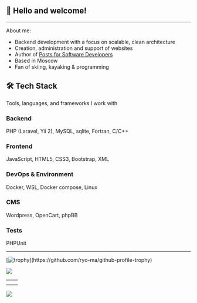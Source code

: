 <!-- ## Hi there 👋 -->
<h2>👋 Hello and welcome!</h2>
<hr>
About me:
<p></p>
<ul>
  <li>Backend development with a focus on scalable, clean architecture</li>
  <li>Creation, administration and support of websites</li>
  <li>Author of <a href="http://valsy.ru/category/blog/">Posts for Software Developers</a></li>
  <li>Based in Moscow</li>
  <li>Fan of skiing, kayaking & programming</li>
</ul>
<h2>🛠 Tech Stack</h2>
<quote>Tools, languages, and frameworks I work with</quote>
<p></p>
<h3>Backend</h3>
PHP (Laravel, Yii 2), MySQL, sqlite, Fortran, C/C++
<h3>Frontend</h3>
JavaScript, HTML5, CSS3, Bootstrap, XML
<h3>DevOps & Environment</h3>
Docker, WSL, Docker compose, Linux
<h3>CMS</h3>
Wordpress, OpenCart, phpBB
<h3>Tests</h3>
PHPUnit
<!--<h3>Backend</h3>
[![Backend](https://skillicons.dev/icons?i=php,laravel,mysql,sqlite)](https://github.com/tandpfun/skill-icons), Yii 2, Yii 1.1
<h3>Frontend</h3>
[![Backend](https://skillicons.dev/icons?i=js,html,css,bootstrap)](https://skillicons.dev), XML
<h3>DevOps </h3>
[![Backend](https://skillicons.dev/icons?i=docker linux, ubuntu,nodejs)](https://skillicons.dev), WSL, Docker compose
<h3>CMS</h3>
[![Backend](https://skillicons.dev/icons?i=Wordpress)](https://skillicons.dev), OpenCart, phpBB
<h3>Tests</h3>
[![Backend](https://skillicons.dev/icons?i=PHPUnit)](https://skillicons.dev)
<hr>

<table>
  <tr>
    <td><img src="https://camo.githubusercontent.com/0f6e3081e3769bba6a971d5d0b93c314b5e2a2082079f5892932ebf0589584d1/68747470733a2f2f70726f66696c696e61746f722e7269736861762e6465762f736b696c6c732d6173736574732f7068702d6f726967696e616c2e737667" width="48" height="48" alt="PHP" data-canonical-src="https://profilinator.rishav.dev/skills-assets/php-original.svg" style="max-width: 100%; height: auto; max-height: 48px;"><br>PHP</td>
    <td><img src="https://camo.githubusercontent.com/83c2d7e0236e1b411ca429ea428f3cbf3b9f992c3ac1ff8edef2bd1a9a0d630d/68747470733a2f2f70726f66696c696e61746f722e7269736861762e6465762f736b696c6c732d6173736574732f6c61726176656c2d706c61696e2d776f72646d61726b2e737667" width="48" height="48" alt="Laravel" data-canonical-src="https://profilinator.rishav.dev/skills-assets/laravel-plain-wordmark.svg" style="max-width: 100%; height: auto; max-height: 48px;"><br>Laravel  </td>
    <td><img src="https://camo.githubusercontent.com/ef78c9f37a31cfb4865a0e61aba9bcf02d3e1febffe632f1ce34c43b80817726/68747470733a2f2f70726f66696c696e61746f722e7269736861762e6465762f736b696c6c732d6173736574732f6d7973716c2d6f726967696e616c2d776f72646d61726b2e737667" width="48" height="48" alt="MySQL" data-canonical-src="https://profilinator.rishav.dev/skills-assets/mysql-original-wordmark.svg" style="max-width: 100%; height: auto; max-height: 48px;"><br>MySQL</td>
    <td></td>
  </tr>
</table>-->
<hr>

[![trophy](https://github-profile-trophy.vercel.app/?username=Valsym&rank=-?)](https://github.com/ryo-ma/github-profile-trophy)

<!--[![Top Langs](https://github-readme-stats.vercel.app/api/top-langs/?username=Valsym&layout=compact)](https://github.com/Valsym/github-readme-stats)-->

![](http://github-profile-summary-cards.vercel.app/api/cards/profile-details?username=Valsym&theme=default)
<table>
  <tr>
    <td><img src="http://github-profile-summary-cards.vercel.app/api/cards/repos-per-language?username=Valsym&theme=default" alt=""></td>
    <td><img src="http://github-profile-summary-cards.vercel.app/api/cards/most-commit-language?username=Valsym&theme=default" alt=""></td>
  </tr>
  <tr>
    <td><img src="http://github-profile-summary-cards.vercel.app/api/cards/stats?username=Valsym&theme=default" alt=""></td>
    <td><img src="http://github-profile-summary-cards.vercel.app/api/cards/productive-time?username=Valsym&theme=default&utcOffset=8" alt=""></td>
  </tr>
</table>

![](https://komarev.com/ghpvc/?username=Valsym)
  
<!--

**Valsym/Valsym** is a ✨ _special_ ✨ repository because its `README.md` (this file) appears on your GitHub profile.

Here are some ideas to get you started:

- 🔭 I’m currently working on ...
- 🌱 I’m currently learning ...
- 👯 I’m looking to collaborate on ...
- 🤔 I’m looking for help with ...
- 💬 Ask me about ...
- 📫 How to reach me: ...
- 😄 Pronouns: ...
- ⚡ Fun fact: ...
-->

